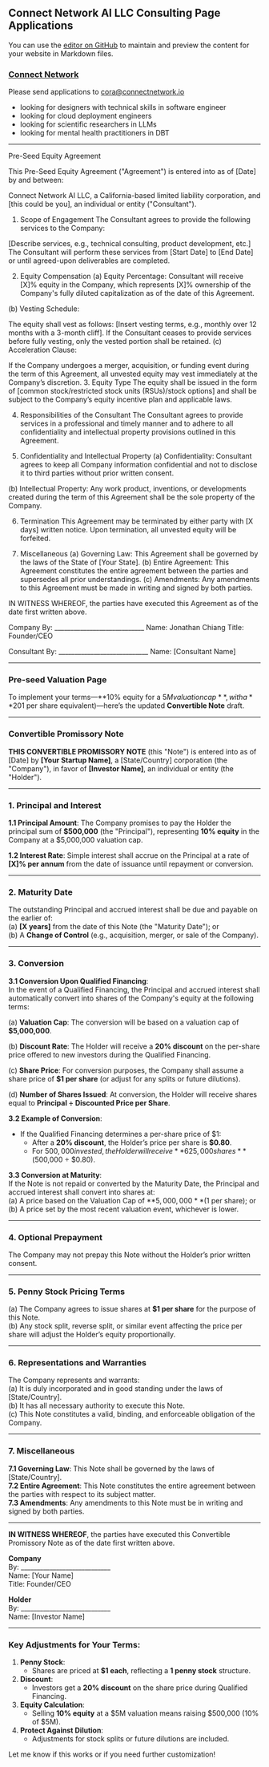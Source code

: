 ## Connect Network AI LLC Consulting Page Applications  

You can use the [editor on GitHub](https://github.com/JonathanChiang/jonathanchiang.github.io/edit/master/index.md) to maintain and preview the content for your website in Markdown files.


### [Connect Network](https.connectnetwork.io)

Please send applications to cora@connectnetwork.io 

- looking for designers with technical skills in software engineer 
- looking for cloud deployment engineers
- looking for scientific researchers in LLMs
- looking for mental health practitioners in DBT
  

---------------------------------------------------------

Pre-Seed Equity Agreement

This Pre-Seed Equity Agreement ("Agreement") is entered into as of [Date] by and between:

Connect Network AI LLC, a California-based limited liability corporation, and
[this could be you], an individual or entity ("Consultant").
1. Scope of Engagement
The Consultant agrees to provide the following services to the Company:

[Describe services, e.g., technical consulting, product development, etc.]
The Consultant will perform these services from [Start Date] to [End Date] or until agreed-upon deliverables are completed.

2. Equity Compensation
(a) Equity Percentage: Consultant will receive [X]% equity in the Company, which represents [X]% ownership of the Company's fully diluted capitalization as of the date of this Agreement.

(b) Vesting Schedule:

The equity shall vest as follows:
[Insert vesting terms, e.g., monthly over 12 months with a 3-month cliff].
If the Consultant ceases to provide services before fully vesting, only the vested portion shall be retained.
(c) Acceleration Clause:

If the Company undergoes a merger, acquisition, or funding event during the term of this Agreement, all unvested equity may vest immediately at the Company’s discretion.
3. Equity Type
The equity shall be issued in the form of [common stock/restricted stock units (RSUs)/stock options] and shall be subject to the Company’s equity incentive plan and applicable laws.

4. Responsibilities of the Consultant
The Consultant agrees to provide services in a professional and timely manner and to adhere to all confidentiality and intellectual property provisions outlined in this Agreement.

5. Confidentiality and Intellectual Property
(a) Confidentiality: Consultant agrees to keep all Company information confidential and not to disclose it to third parties without prior written consent.

(b) Intellectual Property: Any work product, inventions, or developments created during the term of this Agreement shall be the sole property of the Company.

6. Termination
This Agreement may be terminated by either party with [X days] written notice. Upon termination, all unvested equity will be forfeited.

7. Miscellaneous
(a) Governing Law: This Agreement shall be governed by the laws of the State of [Your State].
(b) Entire Agreement: This Agreement constitutes the entire agreement between the parties and supersedes all prior understandings.
(c) Amendments: Any amendments to this Agreement must be made in writing and signed by both parties.

IN WITNESS WHEREOF, the parties have executed this Agreement as of the date first written above.

Company
By: ____________________________
Name: Jonathan Chiang 
Title: Founder/CEO

Consultant
By: ____________________________
Name: [Consultant Name]


------------------------------------------------------------

### Pre-seed Valuation Page 


To implement your terms—**10% equity for a $5M valuation cap**, with a **20% discount** and **1 penny stock** pricing ($1 per share equivalent)—here’s the updated **Convertible Note** draft.

---

### Convertible Promissory Note

**THIS CONVERTIBLE PROMISSORY NOTE** (this "Note") is entered into as of [Date] by **[Your Startup Name]**, a [State/Country] corporation (the "Company"), in favor of **[Investor Name]**, an individual or entity (the "Holder").

---

### 1. Principal and Interest
**1.1 Principal Amount**: The Company promises to pay the Holder the principal sum of **$500,000** (the "Principal"), representing **10% equity** in the Company at a $5,000,000 valuation cap.  

**1.2 Interest Rate**: Simple interest shall accrue on the Principal at a rate of **[X]% per annum** from the date of issuance until repayment or conversion.

---

### 2. Maturity Date
The outstanding Principal and accrued interest shall be due and payable on the earlier of:  
(a) **[X years]** from the date of this Note (the "Maturity Date"); or  
(b) A **Change of Control** (e.g., acquisition, merger, or sale of the Company).  

---

### 3. Conversion
**3.1 Conversion Upon Qualified Financing**:  
In the event of a Qualified Financing, the Principal and accrued interest shall automatically convert into shares of the Company's equity at the following terms:  

(a) **Valuation Cap**: The conversion will be based on a valuation cap of **$5,000,000**.  

(b) **Discount Rate**: The Holder will receive a **20% discount** on the per-share price offered to new investors during the Qualified Financing.  

(c) **Share Price**: For conversion purposes, the Company shall assume a share price of **$1 per share** (or adjust for any splits or future dilutions).  

(d) **Number of Shares Issued**: At conversion, the Holder will receive shares equal to **Principal ÷ Discounted Price per Share**.  

**3.2 Example of Conversion**:  
- If the Qualified Financing determines a per-share price of $1:
  - After a **20% discount**, the Holder’s price per share is **$0.80**.  
  - For $500,000 invested, the Holder will receive **625,000 shares** ($500,000 ÷ $0.80).  

**3.3 Conversion at Maturity**:  
If the Note is not repaid or converted by the Maturity Date, the Principal and accrued interest shall convert into shares at:  
(a) A price based on the Valuation Cap of **$5,000,000** ($1 per share); or  
(b) A price set by the most recent valuation event, whichever is lower.

---

### 4. Optional Prepayment
The Company may not prepay this Note without the Holder’s prior written consent.  

---

### 5. Penny Stock Pricing Terms
(a) The Company agrees to issue shares at **$1 per share** for the purpose of this Note.  
(b) Any stock split, reverse split, or similar event affecting the price per share will adjust the Holder’s equity proportionally.

---

### 6. Representations and Warranties
The Company represents and warrants:  
(a) It is duly incorporated and in good standing under the laws of [State/Country].  
(b) It has all necessary authority to execute this Note.  
(c) This Note constitutes a valid, binding, and enforceable obligation of the Company.  

---

### 7. Miscellaneous
**7.1 Governing Law**: This Note shall be governed by the laws of [State/Country].  
**7.2 Entire Agreement**: This Note constitutes the entire agreement between the parties with respect to its subject matter.  
**7.3 Amendments**: Any amendments to this Note must be in writing and signed by both parties.  

---

**IN WITNESS WHEREOF**, the parties have executed this Convertible Promissory Note as of the date first written above.

**Company**  
By: ____________________________  
Name: [Your Name]  
Title: Founder/CEO  

**Holder**  
By: ____________________________  
Name: [Investor Name]  

---

### Key Adjustments for Your Terms:
1. **Penny Stock**:
   - Shares are priced at **$1 each**, reflecting a **1 penny stock** structure.
2. **Discount**:
   - Investors get a **20% discount** on the share price during Qualified Financing.
3. **Equity Calculation**:
   - Selling **10% equity** at a $5M valuation means raising $500,000 (10% of $5M).
4. **Protect Against Dilution**:
   - Adjustments for stock splits or future dilutions are included.

Let me know if this works or if you need further customization!







